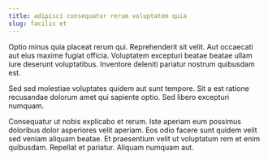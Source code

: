 ```yaml
---
title: adipisci consequatur rerum voluptatem quia
slug: facilis et
---
```


Optio minus quia placeat rerum qui. Reprehenderit sit velit. Aut occaecati aut eius maxime fugiat officia. Voluptatem excepturi beatae beatae ullam iure deserunt voluptatibus. Inventore deleniti pariatur nostrum quibusdam est.

Sed sed molestiae voluptates quidem aut sunt tempore. Sit a est ratione recusandae dolorum amet qui sapiente optio. Sed libero excepturi numquam.

Consequatur ut nobis explicabo et rerum. Iste aperiam eum possimus doloribus dolor asperiores velit aperiam. Eos odio facere sunt quidem velit sed veniam aliquam beatae. Et praesentium velit ut voluptatum rem et enim quibusdam. Repellat et pariatur. Aliquam numquam aut.
